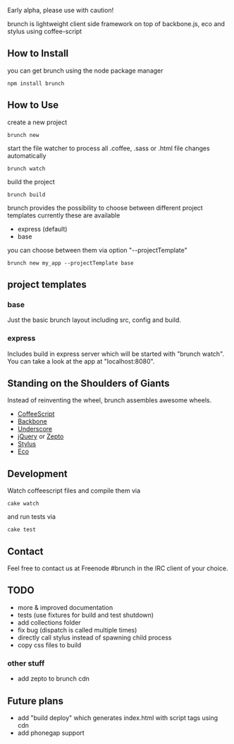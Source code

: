 Early alpha, please use with caution!

brunch is lightweight client side framework on top of backbone.js, eco and stylus using coffee-script

## How to Install

you can get brunch using the node package manager

    npm install brunch

## How to Use

create a new project

    brunch new

start the file watcher to process all .coffee, .sass or .html file changes automatically

    brunch watch

build the project

    brunch build

brunch provides the possibility to choose between different project templates
currently these are available

* express (default)
* base

you can choose between them via option "--projectTemplate"

    brunch new my_app --projectTemplate base

## project templates

### base

Just the basic brunch layout including src, config and build.

### express

Includes build in express server which will be started with "brunch watch".
You can take a look at the app at "localhost:8080".

## Standing on the Shoulders of Giants

Instead of reinventing the wheel, brunch assembles awesome wheels.

* [CoffeeScript](http://jashkenas.github.com/coffee-script/)
* [Backbone](http://documentcloud.github.com/backbone/)
* [Underscore](http://documentcloud.github.com/underscore/)
* [jQuery](http://jquery.com/) or [Zepto](http://zeptojs.com/)
* [Stylus](https://github.com/LearnBoost/stylus)
* [Eco](https://github.com/sstephenson/eco)

## Development

Watch coffeescript files and compile them via

    cake watch

and run tests via

    cake test

## Contact

Feel free to contact us at Freenode #brunch in the IRC client of your choice.

## TODO

* more & improved documentation
* tests (use fixtures for build and test shutdown)
* add collections folder
* fix bug (dispatch is called multiple times)
* directly call stylus instead of spawning child process
* copy css files to build

### other stuff

* add zepto to brunch cdn

## Future plans

* add "build deploy" which generates index.html with script tags using cdn
* add phonegap support
